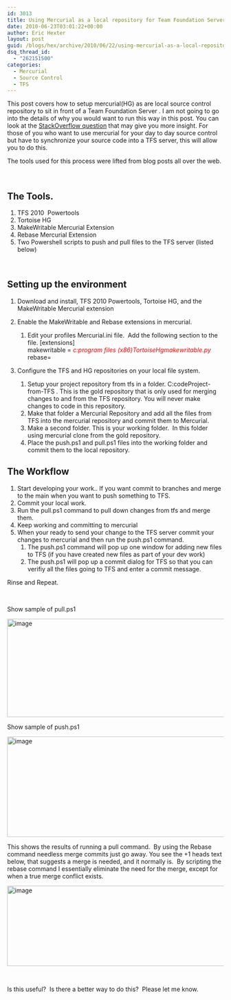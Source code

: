 ```yaml
---
id: 3013
title: Using Mercurial as a local repository for Team Foundation Server / Start Front’N
date: 2010-06-23T03:01:22+00:00
author: Eric Hexter
layout: post
guid: /blogs/hex/archive/2010/06/22/using-mercurial-as-a-local-repository-for-team-foundation-server-start-front-n.aspx
dsq_thread_id:
  - "262151500"
categories:
  - Mercurial
  - Source Control
  - TFS
---
```

This post covers how to setup mercurial(HG) as are local source control repository to sit in front of a Team Foundation Server . I am not going to go into the details of why you would want to run this way in this post. You can look at the [StackOverflow question](http://stackoverflow.com/questions/2331636/real-word-use-of-mercurial-with-a-team-foundation-server) that may give you more insight. For those of you who want to use mercurial for your day to day source control but have to synchronize your source code into a TFS server, this will allow you to do this.

The tools used for this process were lifted from blog posts all over the web.

&#160;

## The Tools.

  1. TFS 2010&#160; Powertools 
  2. Tortoise HG 
  3. MakeWritable Mercurial Extension 
  4. Rebase Mercurial Extension 
  5. Two Powershell scripts to push and pull files to the TFS server (listed below) 

&#160;

## Setting up the environment

  1. Download and install, TFS 2010 Powertools, Tortoise HG, and the MakeWritable Mercurial extension 
  2. Enable the MakeWritable and Rebase extensions in mercurial. 
      1. Edit your profiles Mercurial.ini file.&#160; Add the following section to the file. 
        [extensions]   
        makewritable = _<font color="#ff0000">c:program files (x86)TortoiseHgmakewritable.py </font>_   
        rebase=

  3. Configure the TFS and HG repositories on your local file system. 
      1. Setup your project repository from tfs in a folder. C:codeProject-from-TFS . This is the gold repository that is only used for merging changes to and from the TFS repository. You will never make changes to code in this repository. 
      2. Make that folder a Mercurial Repository and add all the files from TFS into the mercurial repository and commit them to Mercurial. 
      3. Make a second folder. This is your working folder.&#160; In this folder using mercurial clone from the gold repository. 
      4. Place the push.ps1 and pull.ps1 files into the working folder and commit them to the local repository. 

## The Workflow

  1. Start developing your work.. If you want commit to branches and merge to the main when you want to push something to TFS. 
  2. Commit your local work. 
  3. Run the pull.ps1 command to pull down changes from tfs and merge them. 
  4. Keep working and committing to mercurial 
  5. When your ready to send your change to the TFS server commit your changes to mercurial and then run the push.ps1 command. 
      1. The push.ps1 command will pop up one window for adding new files to TFS (if you have created new files as part of your dev work) 
      2. The push.ps1 will pop up a commit dialog for TFS so that you can verifiy all the files going to TFS and enter a commit message. 

Rinse and Repeat.

&#160;

Show sample of pull.ps1

[<img style="border-right-width: 0px;border-top-width: 0px;border-bottom-width: 0px;border-left-width: 0px" border="0" alt="image" src="http://lostechies.com/erichexter/files/2011/03/image_thumb_0CDD3F24.png" width="644" height="228" />](http://lostechies.com/erichexter/files/2011/03/image_5FC85255.png) 

Show sample of push.ps1

[<img style="border-right-width: 0px;border-top-width: 0px;border-bottom-width: 0px;border-left-width: 0px" border="0" alt="image" src="http://lostechies.com/erichexter/files/2011/03/image_thumb_55477E35.png" width="1028" height="233" />](http://lostechies.com/erichexter/files/2011/03/image_729CD5FF.png) 

This shows the results of running a pull command.&#160; By using the Rebase command needless merge commits just go away. You see the +1 heads text below, that suggests a merge is needed, and it normally is.&#160; By scripting the rebase command I essentially eliminate the need for the merge, except for when a true merge conflict exists.

[<img style="border-right-width: 0px;border-top-width: 0px;border-bottom-width: 0px;border-left-width: 0px" border="0" alt="image" src="http://lostechies.com/erichexter/files/2011/03/image_thumb_3EC4B9E1.png" width="644" height="186" />](http://lostechies.com/erichexter/files/2011/03/image_60909272.png) 

&#160;

Is this useful?&#160; Is there a better way to do this?&#160; Please let me know.